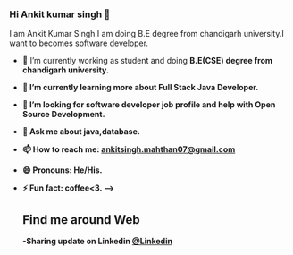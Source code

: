 ### Hi Ankit kumar singh 👋

I am Ankit Kumar Singh.I am doing B.E degree from chandigarh university.I want to becomes software developer.

- 🔭 I’m currently working as student and doing <b>B.E(CSE)<b> degree from chandigarh university.
- 🌱 I’m currently learning more about <b>Full Stack Java Developer</b>.
 - 👯 I’m looking for <b>software developer</b> job profile and help with <b>Open Source Development</b>.
- 💬 Ask me about java,database.
- 📫 How to reach me: ankitsingh.mahthan07@gmail.com
- 😄 Pronouns: He/His.
- ⚡ Fun fact: coffee<3.
-->

  <h2>Find me around Web</h2>
  -Sharing update on Linkedin <a href="https://www.linkedin.com/in/ankit-singh-b71a40192">@Linkedin</a>
  
